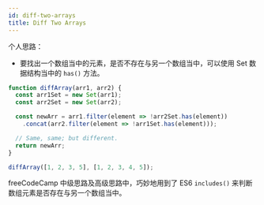 ```yaml
---
id: diff-two-arrays
title: Diff Two Arrays
---
```


个人思路：

- 要找出一个数组当中的元素，是否不存在与另一个数组当中，可以使用 Set 数据结构当中的 `has()` 方法。

```js
function diffArray(arr1, arr2) {
  const arr1Set = new Set(arr1);
  const arr2Set = new Set(arr2);

  const newArr = arr1.filter(element => !arr2Set.has(element))
    .concat(arr2.filter(element => !arr1Set.has(element)));

  // Same, same; but different.
  return newArr;
}

diffArray([1, 2, 3, 5], [1, 2, 3, 4, 5]);
```

freeCodeCamp 中级思路及高级思路中，巧妙地用到了 ES6 `includes()` 来判断数组元素是否存在与另一个数组当中。
